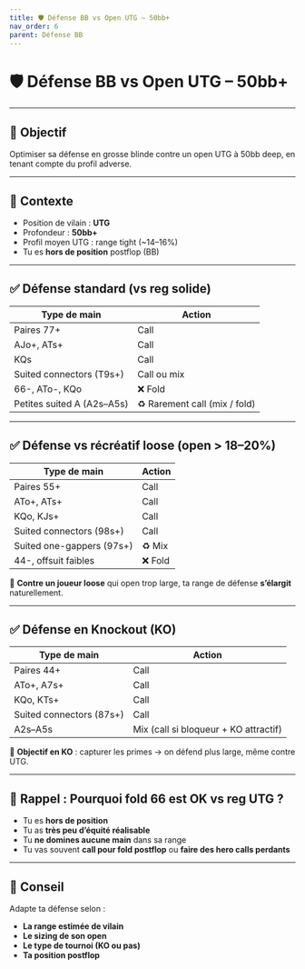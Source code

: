 ```yaml
---
title: 🛡️ Défense BB vs Open UTG – 50bb+
nav_order: 6
parent: Défense BB
---
```


# 🛡️ Défense BB vs Open UTG – 50bb+

---

## 🎯 Objectif
Optimiser sa défense en grosse blinde contre un open UTG à 50bb deep, en tenant compte du profil adverse.

---

## 📌 Contexte
- Position de vilain : **UTG**
- Profondeur : **50bb+**
- Profil moyen UTG : range tight (~14–16%)
- Tu es **hors de position** postflop (BB)

---

## ✅ Défense standard (vs reg solide)

| Type de main       | Action     |
|--------------------|------------|
| Paires 77+         | Call       |
| AJo+, ATs+         | Call       |
| KQs                | Call       |
| Suited connectors (T9s+) | Call ou mix |
| 66-, ATo-, KQo     | ❌ Fold    |
| Petites suited A (A2s–A5s) | ♻️ Rarement call (mix / fold) |

---

## ✅ Défense vs récréatif loose (open > 18–20%)

| Type de main       | Action     |
|--------------------|------------|
| Paires 55+         | Call       |
| ATo+, ATs+         | Call       |
| KQo, KJs+          | Call       |
| Suited connectors (98s+) | Call |
| Suited one-gappers (97s+) | ♻️ Mix |
| 44-, offsuit faibles | ❌ Fold |

🧠 **Contre un joueur loose** qui open trop large, ta range de défense **s’élargit** naturellement.

---

## ✅ Défense en Knockout (KO)

| Type de main       | Action     |
|--------------------|------------|
| Paires 44+         | Call       |
| ATo+, A7s+         | Call       |
| KQo, KTs+          | Call       |
| Suited connectors (87s+) | Call |
| A2s–A5s            | Mix (call si bloqueur + KO attractif) |

🎯 **Objectif en KO** : capturer les primes → on défend plus large, même contre UTG.

---

## 💬 Rappel : Pourquoi fold 66 est OK vs reg UTG ?

- Tu es **hors de position**
- Tu as **très peu d’équité réalisable**
- Tu **ne domines aucune main** dans sa range
- Tu vas souvent **call pour fold postflop** ou **faire des hero calls perdants**

---

## 🧠 Conseil

Adapte ta défense selon :
- **La range estimée de vilain**
- **Le sizing de son open**
- **Le type de tournoi (KO ou pas)**
- **Ta position postflop**

